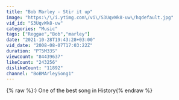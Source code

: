 ```yaml
---
title: "Bob Marley - Stir it up"
image: "https:\/\/i.ytimg.com\/vi\/S3UqvWk8-uw\/hqdefault.jpg"
vid_id: "S3UqvWk8-uw"
categories: "Music"
tags: ["Reggae","Bob","marley"]
date: "2021-10-28T19:43:28+03:00"
vid_date: "2008-08-07T17:03:22Z"
duration: "PT5M33S"
viewcount: "84439637"
likeCount: "243256"
dislikeCount: "11892"
channel: "BoBMArleySong1"
---
```

{% raw %}:) One of the best song in History{% endraw %}
